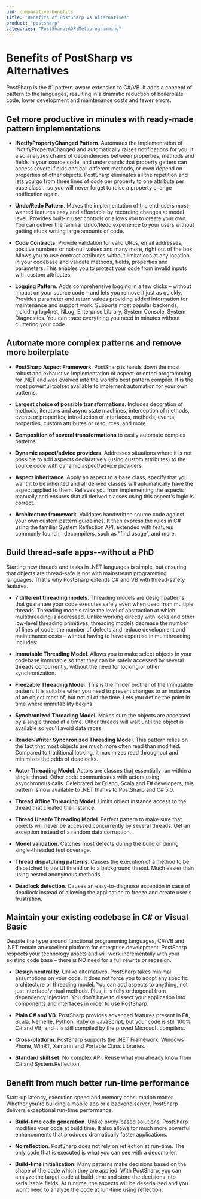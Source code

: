 ```yaml
---
uid: comparative-benefits
title: "Benefits of PostSharp vs Alternatives"
product: "postsharp"
categories: "PostSharp;AOP;Metaprogramming"
---
```

# Benefits of PostSharp vs Alternatives

PostSharp is the #1 pattern-aware extension to C#/VB. It adds a concept of pattern to the languages, resulting in a dramatic reduction of boilerplate code, lower development and maintenance costs and fewer errors.


## Get more productive in minutes with ready-made pattern implementations

* **INotifyPropertyChanged Pattern**. Automates the implementation of INotifyPropertyChanged and automatically raises notifications for you. It also analyzes chains of dependencies between properties, methods and fields in your source code, and understands that property getters can access several fields and call different methods, or even depend on properties of other objects. PostSharp eliminates all the repetition and lets you go from three lines of code per property to one attribute per base class... so you will never forget to raise a property change notification again. 

* **Undo/Redo Pattern**. Makes the implementation of the end-users most-wanted features easy and affordable by recording changes at model level. Provides built-in user controls or allows you to create your own. You can deliver the familiar Undo/Redo experience to your users without getting stuck writing large amounts of code. 

* **Code Contracts**. Provide validation for valid URLs, email addresses, positive numbers or not-null values and many more, right out of the box. Allows you to use contract attributes without limitations at any location in your codebase and validate methods, fields, properties and parameters. This enables you to protect your code from invalid inputs with custom attributes. 

* **Logging Pattern**. Adds comprehensive logging in a few clicks – without impact on your source code – and lets you remove it just as quickly. Provides parameter and return values providing added information for maintenance and support work. Supports most popular backends, including log4net, NLog, Enterprise Library, System Console, System Diagnostics. You can trace everything you need in minutes without cluttering your code. 


## Automate more complex patterns and remove more boilerplate

* **PostSharp Aspect Framework**. PostSharp is hands down the most robust and exhaustive implementation of aspect-oriented programming for .NET and was evolved into the world's best pattern compiler. It is the most powerful toolset available to implement automation for your own patterns. 

* **Largest choice of possible transformations**. Includes decoration of methods, iterators and async state machines, interception of methods, events or properties, introduction of interfaces, methods, events, properties, custom attributes or resources, and more. 

* **Composition of several transformations** to easily automate complex patterns. 

* **Dynamic aspect/advice providers**. Addresses situations where it is not possible to add aspects declaratively (using custom attributes) to the source code with dynamic aspect/advice providers. 

* **Aspect inheritance**. Apply an aspect to a base class, specify that you want it to be inherited and all derived classes will automatically have the aspect applied to them. Relieves you from implementing the aspects manually and ensures that all derived classes using this aspect's logic is correct. 

* **Architecture framework**. Validates handwritten source code against your own custom pattern guidelines. It then express the rules in C# using the familiar System.Reflection API, extended with features commonly found in decompilers, such as “find usage”, and more. 


## Build thread-safe apps--without a PhD

Starting new threads and tasks in .NET languages is simple, but ensuring that objects are thread-safe is not with mainstream programming languages. That's why PostSharp extends C# and VB with thread-safety features.

* **7 different threading models**. Threading models are design patterns that guarantee your code executes safely even when used from multiple threads. Threading models raise the level of abstraction at which multithreading is addressed. Unlike working directly with locks and other low-level threading primitives, threading models decrease the number of lines of code, the number of defects and reduce development and maintenance costs – without having to have expertise in multithreading. Includes: 
* **Immutable Threading Model**. Allows you to make select objects in your codebase immutable so that they can be safely accessed by several threads concurrently, without the need for locking or other synchronization. 

* **Freezable Threading Model**. This is the milder brother of the Immutable pattern. It is suitable when you need to prevent changes to an instance of an object most of, but not all of the time. Lets you define the point in time where immutability begins. 

* **Synchronized Threading Model**. Makes sure the objects are accessed by a single thread at a time. Other threads will wait until the object is available so you'll avoid data races. 

* **Reader-Writer Synchronized Threading Model**. This pattern relies on the fact that most objects are much more often read than modified. Compared to traditional locking, it maximizes read throughput and minimizes the odds of deadlocks. 

* **Actor Threading Model**. Actors are classes that essentially run within a single thread. Other code communicates with actors using asynchronous calls. Celebrated by Erlang, Scala and F# developers, this pattern is now available to .NET thanks to PostSharp and C# 5.0. 

* **Thread Affine Threading Model**. Limits object instance access to the thread that created the instance. 

* **Thread Unsafe Threading Model**. Perfect pattern to make sure that objects will never be accessed concurrently by several threads. Get an exception instead of a random data corruption. 


* **Model validation**. Catches most defects during the build or during single-threaded test coverage. 

* **Thread dispatching patterns**. Causes the execution of a method to be dispatched to the UI thread or to a background thread. Much easier than using nested anonymous methods. 

* **Deadlock detection**. Causes an easy-to-diagnose exception in case of deadlock instead of allowing the application to freeze and create user's frustration. 


## Maintain your existing codebase in C# or Visual Basic

Despite the hype around functional programming languages, C#/VB and .NET remain an excellent platform for enterprise development. PostSharp respects your technology assets and will work incrementally with your existing code base – there is NO need for a full rewrite or redesign.

* **Design neutrality**. Unlike alternatives, PostSharp takes minimal assumptions on your code. It does not force you to adopt any specific architecture or threading model. You can add aspects to anything, not just interface/virtual methods. Plus, it is fully orthogonal from dependency injection. You don't have to dissect your application into components and interfaces in order to use PostSharp. 

* **Plain C# and VB**. PostSharp provides advanced features present in F#, Scala, Nemerle, Python, Ruby or JavaScript, but your code is still 100% C# and VB, and it is still compiled by the proved Microsoft compilers. 

* **Cross-platform**. PostSharp supports the .NET Framework, Windows Phone, WinRT, Xamarin and Portable Class Libraries. 

* **Standard skill set**. No complex API. Reuse what you already know from C# and System.Reflection. 


## Benefit from much better run-time performance

Start-up latency, execution speed and memory consumption matter. Whether you're building a mobile app or a backend server, PostSharp delivers exceptional run-time performance.

* **Build-time code generation**. Unlike proxy-based solutions, PostSharp modifies your code at build time. It also allows for much more powerful enhancements that produces dramatically faster applications. 

* **No reflection**. PostSharp does not rely on reflection at run-time. The only code that is executed is what you can see with a decompiler. 

* **Build-time initialization**. Many patterns make decisions based on the shape of the code which they are applied. With PostSharp, you can analyze the target code at build-time and store the decisions into serializable fields. At runtime, the aspects will be deserialized and you won't need to analyze the code at run-time using reflection. 


